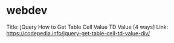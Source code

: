 # webdev
Title: jQuery How to Get Table Cell Value TD Value [4 ways]
	Link: https://codepedia.info/jquery-get-table-cell-td-value-div/
